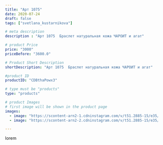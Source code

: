 ```yaml
---
title: "Арт 1075"
date: 2020-07-24
draft: false
tags: ["svetlana_kustarnikova"]

# meta description
description : "Арт 1075  Браслет натуральная кожа ЧАРОИТ и агат"

# product Price
price: "3000"
priceBefore: "3600.0"

# Product Short Description
shortDescription: "Арт 1075  Браслет натуральная кожа ЧАРОИТ и агат"

#product ID
productID: "CDBthaPowx3"

# type must be "products"
type: "products"

# product Images
# first image will be shown in the product page
images:
  - image: "https://scontent-arn2-1.cdninstagram.com/v/t51.2885-15/e35/115704542_1491086027766021_8236003879181302194_n.jpg?se=7&tp=1&_nc_ht=scontent-arn2-1.cdninstagram.com&_nc_cat=109&_nc_ohc=0avdIl6tH70AX91SOxP&oh=77a86adb9f01fd463f587dcf15856f71&oe=606D5B59&ig_cache_key=MjM2MDM2Nzg3NzMzMjI2NDAyNg%3D%3D.2"
  - image: "https://scontent-arn2-2.cdninstagram.com/v/t51.2885-15/e35/110146352_145500103861913_8064865887618009022_n.jpg?se=8&tp=1&_nc_ht=scontent-arn2-2.cdninstagram.com&_nc_cat=105&_nc_ohc=Lbzsvw38MyAAX-e9qdA&oh=7181655d9cb35498387d5487f5eda395&oe=606CCEB4&ig_cache_key=MjM2MDM2Nzg3NzM3NDI5NjI5Mg%3D%3D.2"

---
```

lorem

